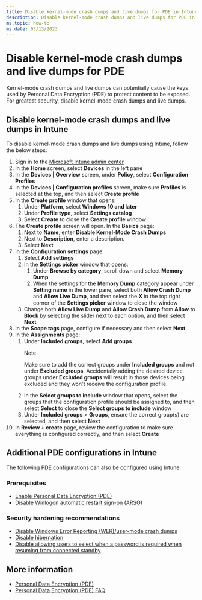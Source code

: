 ```yaml
---
title: Disable kernel-mode crash dumps and live dumps for PDE in Intune
description: Disable kernel-mode crash dumps and live dumps for PDE in Intune
ms.topic: how-to
ms.date: 03/13/2023
---
```


# Disable kernel-mode crash dumps and live dumps for PDE

Kernel-mode crash dumps and live dumps can potentially cause the keys used by Personal Data Encryption (PDE) to protect content to be exposed. For greatest security, disable kernel-mode crash dumps and live dumps.

## Disable kernel-mode crash dumps and live dumps in Intune

To disable kernel-mode crash dumps and live dumps using Intune, follow the below steps:

1. Sign in to the [Microsoft Intune admin center](https://go.microsoft.com/fwlink/?linkid=2109431)
1. In the **Home** screen, select **Devices** in the left pane
1. In the **Devices | Overview** screen, under **Policy**, select **Configuration Profiles**
1. In the **Devices | Configuration profiles** screen, make sure **Profiles** is selected at the top, and then select **Create profile**
1. In the **Create profile** window that opens:
   1. Under **Platform**, select **Windows 10 and later**
   1. Under **Profile type**, select **Settings catalog**
   1. Select **Create** to close the **Create profile** window
1. The **Create profile** screen will open. In the **Basics** page:
   1. Next to **Name**, enter **Disable Kernel-Mode Crash Dumps**
   1. Next to **Description**, enter a description.
   1. Select **Next**
1. In the **Configuration settings** page:
   1. Select **Add settings**
   1. In the **Settings picker** window that opens:
      1. Under **Browse by category**, scroll down and select **Memory Dump**
      1. When the settings for the **Memory Dump** category appear under **Setting name** in the lower pane, select both **Allow Crash Dump** and **Allow Live Dump**, and then select the **X** in the top right corner of the **Settings picker** window to close the window
   1. Change both **Allow Live Dump** and **Allow Crash Dump** from **Allow** to **Block** by selecting the slider next to each option, and then select **Next**
1. In the **Scope tags** page, configure if necessary and then select **Next**
1. In the **Assignments** page:
   1. Under **Included groups**, select **Add groups**
        > [!NOTE]
        > Make sure to add the correct groups under **Included groups** and not under **Excluded groups**. Accidentally adding the desired device groups under **Excluded groups** will result in those devices being excluded and they won't receive the configuration profile.
   1. In the **Select groups to include** window that opens, select the groups that the configuration profile should be assigned to, and then select **Select** to close the **Select groups to include** window
   1. Under **Included groups** > **Groups**, ensure the correct group(s) are selected, and then select **Next**
1. In **Review + create** page, review the configuration to make sure everything is configured correctly, and then select **Create**

## Additional PDE configurations in Intune

The following PDE configurations can also be configured using Intune:

### Prerequisites

- [Enable Personal Data Encryption (PDE)](intune-enable-pde.md)
- [Disable Winlogon automatic restart sign-on (ARSO)](intune-disable-arso.md)

### Security hardening recommendations

- [Disable Windows Error Reporting (WER)/user-mode crash dumps](intune-disable-wer.md)
- [Disable hibernation](intune-disable-hibernation.md)
- [Disable allowing users to select when a password is required when resuming from connected standby](intune-disable-password-connected-standby.md)

## More information

- [Personal Data Encryption (PDE)](index.md)
- [Personal Data Encryption (PDE) FAQ](faq-pde.yml)
